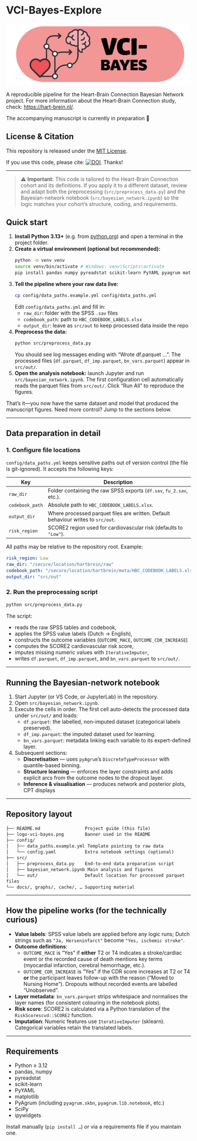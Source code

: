 
# VCI-Bayes-Explore

![VCI-Bayes Logo](logo-vci-bayes.png)

A reproducible pipeline for the Heart-Brain Connection Bayesian Network project. For more information about the Heart-Brain Connection study, check: https://hart-brein.nl/. 

The accompanying manuscript is currently in preparation 📄

## License & Citation

This repository is released under the [MIT License](LICENSE).

If you use this code, please cite: [![DOI](https://zenodo.org/badge/1067978388.svg)](https://doi.org/10.5281/zenodo.17302710). Thanks!

---

> ⚠️ **Important:** This code is tailored to the Heart-Brain Connection cohort and its definitions. If you apply it to a different dataset, review and adapt both the preprocessing (`src/preprocess_data.py`) and the Bayesian-network notebook (`src/bayesian_network.ipynb`) so the logic matches your cohort’s structure, coding, and requirements.

## Quick start

1. **Install Python 3.13+** (e.g. from [python.org](https://www.python.org/downloads/)) and open a terminal in the project folder.
2. **Create a virtual environment (optional but recommended):**
   ```bash
   python -m venv venv
   source venv/bin/activate # Windows: venv\Scripts\activate
   pip install pandas numpy pyreadstat scikit-learn PyYAML pyagrum matplotlib scipy ipywidgets
   ```
3. **Tell the pipeline where your raw data live:**
   ```bash
   cp config/data_paths.example.yml config/data_paths.yml
   ```
   Edit `config/data_paths.yml` and fill in:
   - `raw_dir`: folder with the SPSS `.sav` files
   - `codebook_path`: path to `HBC_CODEBOOK_LABELS.xlsx`
   - `output_dir`: leave as `src/out` to keep processed data inside the repo
4. **Preprocess the data:**
   ```bash
   python src/preprocess_data.py
   ```
   You should see log messages ending with “Wrote df.parquet …”. The processed files (`df.parquet`, `df_imp.parquet`, `bn_vars.parquet`) appear in `src/out/`.
5. **Open the analysis notebook:** launch Jupyter and run `src/bayesian_network.ipynb`. The first configuration cell automatically reads the parquet files from `src/out/`. Click “Run All” to reproduce the figures.

That’s it—you now have the same dataset and model that produced the manuscript figures.  Need more control? Jump to the sections below.

---

## Data preparation in detail

### 1. Configure file locations

`config/data_paths.yml` keeps sensitive paths out of version control (the file is git-ignored). It accepts the following keys:

| Key | Description |
| --- | --- |
| `raw_dir` | Folder containing the raw SPSS exports (`df.sav`, `fu_2.sav`, etc.). |
| `codebook_path` | Absolute path to `HBC_CODEBOOK_LABELS.xlsx`. |
| `output_dir` | Where processed parquet files are written. Default behaviour writes to `src/out`. |
| `risk_region` | SCORE2 region used for cardiovascular risk (defaults to `"Low"`). |

All paths may be relative to the repository root. Example:

```yaml
risk_region: Low
raw_dir: "/secure/location/hartbrein/raw"
codebook_path: "/secure/location/hartbrein/meta/HBC_CODEBOOK_LABELS.xlsx"
output_dir: "src/out"
```

### 2. Run the preprocessing script

```bash
python src/preprocess_data.py
```

The script:

* reads the raw SPSS tables and codebook,
* applies the SPSS value labels (Dutch → English),
* constructs the outcome variables (`OUTCOME_MACE`, `OUTCOME_CDR_INCREASE`)
* computes the SCORE2 cardiovascular risk score,
* imputes missing numeric values with `IterativeImputer`,
* writes `df.parquet`, `df_imp.parquet`, and `bn_vars.parquet` to `src/out/`.
---

## Running the Bayesian-network notebook

1. Start Jupyter (or VS Code, or JupyterLab) in the repository.
2. Open `src/bayesian_network.ipynb`.
3. Execute the cells in order. The first cell auto-detects the processed data under `src/out/` and loads:
   - `df.parquet`: the labelled, non-imputed dataset (categorical labels preserved).
   - `df_imp.parquet`: the imputed dataset used for learning.
   - `bn_vars.parquet`: metadata linking each variable to its expert-defined layer.
4. Subsequent sections:
   - **Discretisation** — uses `pyAgrum`’s `DiscreteTypeProcessor` with quantile-based binning.
   - **Structure learning** — enforces the layer constraints and adds explicit arcs from the outcome nodes to the dropout layer.
   - **Inference & visualisation** — produces network and posterior plots, CPT displays
---

## Repository layout

```
├── README.md                 Project guide (this file)
├── logo-vci-bayes.png        Banner used in the README
├── config/
│   ├── data_paths.example.yml Template pointing to raw data
│   └── config.yaml           Extra notebook settings (optional)
├── src/
│   ├── preprocess_data.py    End-to-end data preparation script
│   ├── bayesian_network.ipynb Main analysis and figures
│   └── out/                  Default location for processed parquet files
└── docs/, graphs/, cache/, … Supporting material
```

---

## How the pipeline works (for the technically curious)

* **Value labels**: SPSS value labels are applied before any logic runs; Dutch strings such as `"Ja, Herseninfarct"` become `"Yes, ischemic stroke"`.
* **Outcome definitions**:
  - `OUTCOME_MACE` is “Yes” if **either** T2 or T4 indicates a stroke/cardiac event or the recorded cause of death mentions key terms (myocardial infarction, cerebral hemorrhage, etc.).
  - `OUTCOME_CDR_INCREASE` is “Yes” if the CDR score increases at T2 or T4 **or** the participant leaves follow-up with the reason (“Moved to Nursing Home”). Dropouts without recorded events are labelled “Unobserved”.
* **Layer metadata**: `bn_vars.parquet` strips whitespace and normalises the layer names (for consistent colouring in the notebook plots).
* **Risk score**: SCORE2 is calculated via a Python translation of the `RiskScorescvd::SCORE2` function.
* **Imputation**: Numeric features use `IterativeImputer` (sklearn). Categorical variables retain the translated labels.

---

## Requirements

- Python ≥ 3.12
- pandas, numpy
- pyreadstat
- scikit-learn
- PyYAML
- matplotlib
- PyAgrum (including `pyagrum.skbn`, `pyagrum.lib.notebook`, etc.)
- SciPy
- ipywidgets

Install manually (`pip install …`) or via a requirements file if you maintain one.

